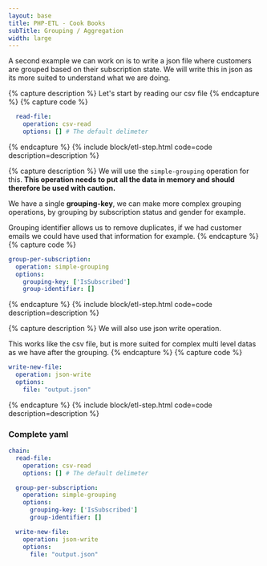 ```yaml
---
layout: base
title: PHP-ETL - Cook Books
subTitle: Grouping / Aggregation
width: large
---
```


A second example we can work on is to write a json file where customers are grouped based on their subscription state.
We will write this in json as its more suited to understand what we are doing.

{% capture description %}
Let's start by reading our csv file
{% endcapture %}
{% capture code %}
```yaml
  read-file:
    operation: csv-read
    options: [] # The default delimeter
```
{% endcapture %}
{% include block/etl-step.html code=code description=description %}

{% capture description %}
We will use the `simple-grouping` operation for this. **This operation needs to put all the data in memory
and should therefore be used with caution.**

We have a single **grouping-key**, we can make more complex grouping operations, by grouping by subscription status and
gender for example.

Grouping identifier allows us to remove duplicates, if we had customer emails we could have used
that information for example.
{% endcapture %}
{% capture code %}
```yaml
group-per-subscription:
  operation: simple-grouping
  options:
    grouping-key: ['IsSubscribed']
    group-identifier: []
```
{% endcapture %}
{% include block/etl-step.html code=code description=description %}

{% capture description %}
We will also use json write operation.

This works like the csv file, but is more suited for complex multi level datas as we have after the grouping.
{% endcapture %}
{% capture code %}
```yaml
write-new-file:
  operation: json-write
  options:
    file: "output.json"
```
{% endcapture %}
{% include block/etl-step.html code=code description=description %}

### Complete yaml

```yaml
chain:
  read-file:
    operation: csv-read
    options: [] # The default delimeter

  group-per-subscription:
    operation: simple-grouping
    options:
      grouping-key: ['IsSubscribed']
      group-identifier: []

  write-new-file:
    operation: json-write
    options:
      file: "output.json"

```